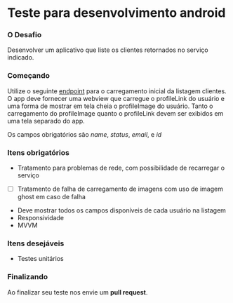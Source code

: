 # Teste para desenvolvimento android


### O Desafio

Desenvolver um aplicativo que liste os clientes retornados no serviço indicado.


### Começando

Utilize o seguinte [endpoint](https://raw.githubusercontent.com/newloran2/testApp/main/service.json) para o carregamento inicial da listagem clientes.
O app deve fornecer uma webview que carregue o profileLink do usuário e uma forma de mostrar em tela cheia o profileImage do usuário.
Tanto o carregamento do profileImage quanto o profileLink devem ser exibidos em uma tela separado do app. 


Os campos obrigatórios são *name*, *status*, *email*, e *id* 



### Itens obrigatórios

- Tratamento para problemas de rede, com possibilidade de recarregar o serviço
- [ ] Tratamento de falha de carregamento de imagens com uso de imagem ghost em caso de falha
- Deve mostrar todos os campos disponíveis de cada usuário na listagem 
- Responsividade
- MVVM


### Itens desejáveis

- Testes unitários


### Finalizando

Ao finalizar seu teste nos envie um **pull request**.
